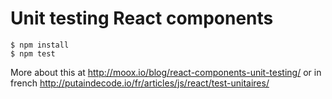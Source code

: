 # Unit testing React components

```console
$ npm install
$ npm test
```

More about this at http://moox.io/blog/react-components-unit-testing/
or in french http://putaindecode.io/fr/articles/js/react/test-unitaires/
